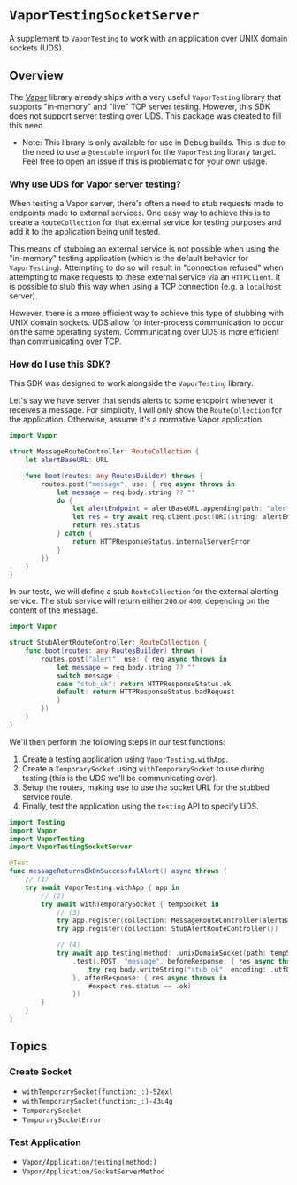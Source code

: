 # ``VaporTestingSocketServer``

A supplement to `VaporTesting` to work with an application over UNIX domain sockets (UDS).

## Overview

The [Vapor](https://github.com/vapor/vapor) library already ships with a very useful `VaporTesting` library that supports "in-memory" and "live" TCP server testing.
However, this SDK does not support server testing over UDS.
This package was created to fill this need.

- Note: This library is only available for use in Debug builds.
This is due to the need to use a `@testable` import for the `VaporTesting` library target.
Feel free to open an issue if this is problematic for your own usage.

### Why use UDS for Vapor server testing?

When testing a Vapor server, there's often a need to stub requests made to endpoints made to external services.
One easy way to achieve this is to create a `RouteCollection` for that external service for testing purposes and add it to the application being unit tested.

This means of stubbing an external service is not possible when using the "in-memory" testing application (which is the default behavior for `VaporTesting`).
Attempting to do so will result in "connection refused" when attempting to make requests to these external service via an `HTTPClient`.
It is possible to stub this way when using a TCP connection (e.g. a `localhost` server).

However, there is a more efficient way to achieve this type of stubbing with UNIX domain sockets.
UDS allow for inter-process communication to occur on the same operating system.
Communicating over UDS is more efficient than communicating over TCP.

### How do I use this SDK?

This SDK was designed to work alongside the `VaporTesting` library.

Let's say we have server that sends alerts to some endpoint whenever it receives a message.
For simplicity, I will only show the `RouteCollection` for the application.
Otherwise, assume it's a normative Vapor application.

```swift
import Vapor

struct MessageRouteController: RouteCollection {
    let alertBaseURL: URL

    func boot(routes: any RoutesBuilder) throws {
        routes.post("message", use: { req async throws in
            let message = req.body.string ?? ""
            do {
                let alertEndpoint = alertBaseURL.appending(path: "alert").absoluteString
                let res = try await req.client.post(URI(string: alertEndpoint), content: message)
                return res.status
            } catch {
                return HTTPResponseStatus.internalServerError
            }
        })
    }
}
```

In our tests, we will define a stub `RouteCollection` for the external alerting service.
The stub service will return either `200` or `400`, depending on the content of the message.
```swift
import Vapor

struct StubAlertRouteController: RouteCollection {
    func boot(routes: any RoutesBuilder) throws {
        routes.post("alert", use: { req async throws in
            let message = req.body.string ?? ""
            switch message {
            case "stub_ok": return HTTPResponseStatus.ok
            default: return HTTPResponseStatus.badRequest
            }
        })
    }
}
```

We'll then perform the following steps in our test functions:
1. Create a testing application using `VaporTesting.withApp`.
2. Create a `TemporarySocket` using `withTemporarySocket` to use during testing (this is the UDS we'll be communicating over).
3. Setup the routes, making use to use the socket URL for the stubbed service route.
4. Finally, test the application using the `testing` API to specify UDS.

```swift
import Testing
import Vapor
import VaporTesting
import VaporTestingSocketServer

@Test
func messageReturnsOkOnSuccessfulAlert() async throws {
    // (1)
    try await VaporTesting.withApp { app in
        // (2)
        try await withTemporarySocket { tempSocket in 
            // (3)
            try app.register(collection: MessageRouteController(alertBaseURL: tempSocket.url))
            try app.register(collection: StubAlertRouteController())

            // (4)
            try await app.testing(method: .unixDomainSocket(path: tempSocket.path))
                .test(.POST, "message", beforeResponse: { res async throws in 
                    try req.body.writeString("stub_ok", encoding: .utf8)
                }, afterResponse: { res async throws in
                    #expect(res.status == .ok)
                })
        }
    }
}
```

## Topics

### Create Socket

- ``withTemporarySocket(function:_:)-52exl``
- ``withTemporarySocket(function:_:)-43u4g``
- ``TemporarySocket``
- ``TemporarySocketError``

### Test Application

- ``Vapor/Application/testing(method:)``
- ``Vapor/Application/SocketServerMethod``
